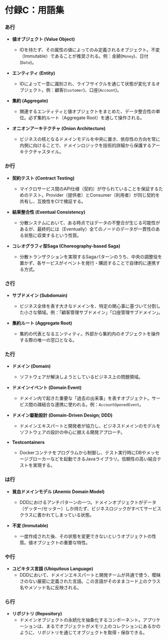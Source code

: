 # 付録C：用語集

### あ行
- **値オブジェクト (Value Object)**
  - IDを持たず、その属性の値によってのみ定義されるオブジェクト。不変（Immutable）であることが推奨される。例：金額(`Money`)、日付(`Date`)。

- **エンティティ (Entity)**
  - IDによって一意に識別され、ライフサイクルを通じて状態が変化するオブジェクト。例：顧客(`Customer`)、口座(`Account`)。

- **集約 (Aggregate)**
  - 関連するエンティティと値オブジェクトをまとめた、データ整合性の単位。必ず集約ルート（Aggregate Root）を通して操作される。

- **オニオンアーキテクチャ (Onion Architecture)**
  - ビジネスの核となるドメインモデルを中央に置き、依存性の方向を常に内側に向けることで、ドメインロジックを技術的詳細から保護するアーキテクチャスタイル。

### か行
- **契約テスト (Contract Testing)**
  - マイクロサービス間のAPI仕様（契約）が守られていることを保証するためのテスト。Provider（提供者）とConsumer（利用者）が同じ契約を共有し、互換性をCIで検証する。

- **結果整合性 (Eventual Consistency)**
  - 分散システムにおいて、ある時点ではデータの不整合が生じる可能性があるが、最終的には（Eventually）全てのノードのデータが一貫性のある状態に収束するという性質。

- **コレオグラフィ型Saga (Choreography-based Saga)**
  - 分散トランザクションを実現するSagaパターンのうち、中央の調整役を置かず、各サービスがイベントを発行・購読することで自律的に連携する方式。

### さ行
- **サブドメイン (Subdomain)**
  - ビジネス全体を表す大きなドメインを、特定の関心事に基づいて分割した小さな領域。例：「顧客管理サブドメイン」「口座管理サブドメイン」。

- **集約ルート (Aggregate Root)**
  - 集約の代表となるエンティティ。外部から集約内のオブジェクトを操作する際の唯一の窓口となる。

### た行
- **ドメイン (Domain)**
  - ソフトウェアが解決しようとしているビジネス上の問題領域。

- **ドメインイベント (Domain Event)**
  - ドメイン内で起きた重要な「過去の出来事」を表すオブジェクト。サービス間の疎結合な連携に使われる。例：`AccountOpenedEvent`。

- **ドメイン駆動設計 (Domain-Driven Design; DDD)**
  - ドメインエキスパートと開発者が協力し、ビジネスドメインのモデルをソフトウェアの設計の中心に据える開発アプローチ。

- **Testcontainers**
  - Dockerコンテナをプログラムから制御し、テスト実行時にDBやメッセージブローカーなどを起動できるJavaライブラリ。信頼性の高い結合テストを実現する。

### は行
- **貧血ドメインモデル (Anemic Domain Model)**
  - DDDにおけるアンチパターンの一つ。ドメインオブジェクトがデータ（ゲッター/セッター）しか持たず、ビジネスロジックがすべてサービスクラスに書かれてしまっている状態。

- **不変 (Immutable)**
  - 一度作成された後、その状態を変更できないというオブジェクトの性質。値オブジェクトの重要な特性。

### や行
- **ユビキタス言語 (Ubiquitous Language)**
  - DDDにおいて、ドメインエキスパートと開発チームが共通で使う、曖昧さのない厳密に定義された言語。この言語がそのままコード上のクラス名やメソッド名に反映される。

### ら行
- **リポジトリ (Repository)**
  - ドメインオブジェクトの永続化を抽象化するコンポーネント。アプリケーションは、まるでオブジェクトがメモリ上のコレクションにあるかのように、リポジトリを通じてオブジェクトを取得・保存できる。 